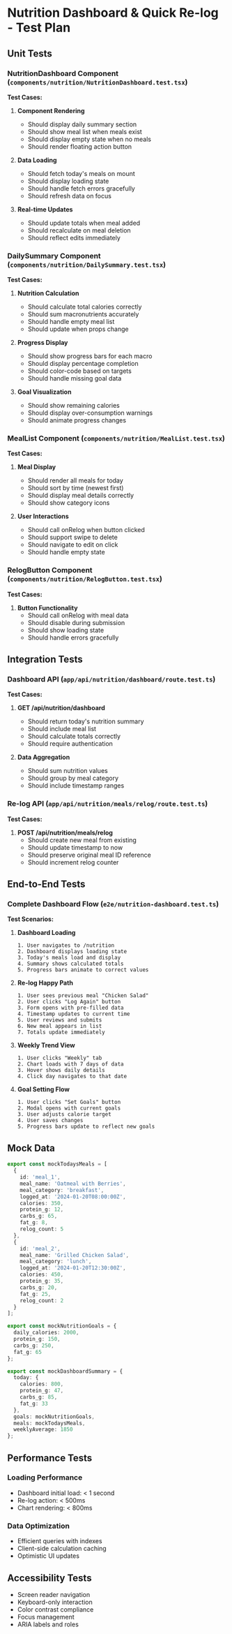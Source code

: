 # Nutrition Dashboard & Quick Re-log - Test Plan

## Unit Tests

### NutritionDashboard Component (`components/nutrition/NutritionDashboard.test.tsx`)

**Test Cases:**
1. **Component Rendering**
   - Should display daily summary section
   - Should show meal list when meals exist
   - Should display empty state when no meals
   - Should render floating action button

2. **Data Loading**
   - Should fetch today's meals on mount
   - Should display loading state
   - Should handle fetch errors gracefully
   - Should refresh data on focus

3. **Real-time Updates**
   - Should update totals when meal added
   - Should recalculate on meal deletion
   - Should reflect edits immediately

### DailySummary Component (`components/nutrition/DailySummary.test.tsx`)

**Test Cases:**
1. **Nutrition Calculation**
   - Should calculate total calories correctly
   - Should sum macronutrients accurately
   - Should handle empty meal list
   - Should update when props change

2. **Progress Display**
   - Should show progress bars for each macro
   - Should display percentage completion
   - Should color-code based on targets
   - Should handle missing goal data

3. **Goal Visualization**
   - Should show remaining calories
   - Should display over-consumption warnings
   - Should animate progress changes

### MealList Component (`components/nutrition/MealList.test.tsx`)

**Test Cases:**
1. **Meal Display**
   - Should render all meals for today
   - Should sort by time (newest first)
   - Should display meal details correctly
   - Should show category icons

2. **User Interactions**
   - Should call onRelog when button clicked
   - Should support swipe to delete
   - Should navigate to edit on click
   - Should handle empty state

### RelogButton Component (`components/nutrition/RelogButton.test.tsx`)

**Test Cases:**
1. **Button Functionality**
   - Should call onRelog with meal data
   - Should disable during submission
   - Should show loading state
   - Should handle errors gracefully

## Integration Tests

### Dashboard API (`app/api/nutrition/dashboard/route.test.ts`)

**Test Cases:**
1. **GET /api/nutrition/dashboard**
   - Should return today's nutrition summary
   - Should include meal list
   - Should calculate totals correctly
   - Should require authentication

2. **Data Aggregation**
   - Should sum nutrition values
   - Should group by meal category
   - Should include timestamp ranges

### Re-log API (`app/api/nutrition/meals/relog/route.test.ts`)

**Test Cases:**
1. **POST /api/nutrition/meals/relog**
   - Should create new meal from existing
   - Should update timestamp to now
   - Should preserve original meal ID reference
   - Should increment relog counter

## End-to-End Tests

### Complete Dashboard Flow (`e2e/nutrition-dashboard.test.ts`)

**Test Scenarios:**

1. **Dashboard Loading**
   ```
   1. User navigates to /nutrition
   2. Dashboard displays loading state
   3. Today's meals load and display
   4. Summary shows calculated totals
   5. Progress bars animate to correct values
   ```

2. **Re-log Happy Path**
   ```
   1. User sees previous meal "Chicken Salad"
   2. User clicks "Log Again" button
   3. Form opens with pre-filled data
   4. Timestamp updates to current time
   5. User reviews and submits
   6. New meal appears in list
   7. Totals update immediately
   ```

3. **Weekly Trend View**
   ```
   1. User clicks "Weekly" tab
   2. Chart loads with 7 days of data
   3. Hover shows daily details
   4. Click day navigates to that date
   ```

4. **Goal Setting Flow**
   ```
   1. User clicks "Set Goals" button
   2. Modal opens with current goals
   3. User adjusts calorie target
   4. User saves changes
   5. Progress bars update to reflect new goals
   ```

## Mock Data

```typescript
export const mockTodaysMeals = [
  {
    id: 'meal_1',
    meal_name: 'Oatmeal with Berries',
    meal_category: 'breakfast',
    logged_at: '2024-01-20T08:00:00Z',
    calories: 350,
    protein_g: 12,
    carbs_g: 65,
    fat_g: 8,
    relog_count: 5
  },
  {
    id: 'meal_2',
    meal_name: 'Grilled Chicken Salad',
    meal_category: 'lunch',
    logged_at: '2024-01-20T12:30:00Z',
    calories: 450,
    protein_g: 35,
    carbs_g: 20,
    fat_g: 25,
    relog_count: 2
  }
];

export const mockNutritionGoals = {
  daily_calories: 2000,
  protein_g: 150,
  carbs_g: 250,
  fat_g: 65
};

export const mockDashboardSummary = {
  today: {
    calories: 800,
    protein_g: 47,
    carbs_g: 85,
    fat_g: 33
  },
  goals: mockNutritionGoals,
  meals: mockTodaysMeals,
  weeklyAverage: 1850
};
```

## Performance Tests

### Loading Performance
- Dashboard initial load: < 1 second
- Re-log action: < 500ms
- Chart rendering: < 800ms

### Data Optimization
- Efficient queries with indexes
- Client-side calculation caching
- Optimistic UI updates

## Accessibility Tests

- Screen reader navigation
- Keyboard-only interaction
- Color contrast compliance
- Focus management
- ARIA labels and roles